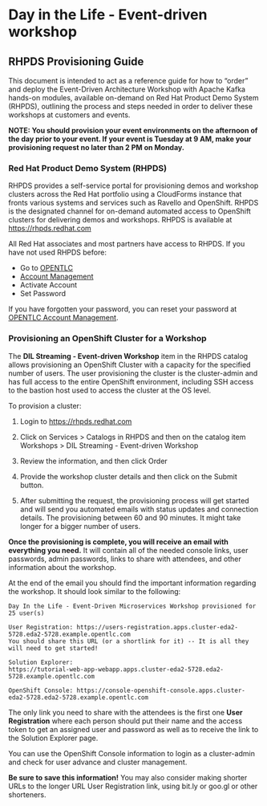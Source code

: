 # Day in the Life - Event-driven workshop

## RHPDS Provisioning Guide

This document is intended to act as a reference guide for how to “order” and deploy the Event-Driven Architecture Workshop with Apache Kafka hands-on modules, available on-demand on Red Hat Product Demo System (RHPDS), outlining the process and steps needed in order to deliver these workshops at customers and events.

**NOTE: You should provision your event environments on the afternoon of the day prior to your event. If your event is Tuesday at 9 AM, make your provisioning request no later than 2 PM on Monday.**

### Red Hat Product Demo System (RHPDS)

RHPDS provides a self-service portal for provisioning demos and workshop clusters across the Red Hat portfolio using a CloudForms instance that fronts various systems and services such as Ravello and OpenShift. RHPDS is the designated channel for on-demand automated access to OpenShift clusters for delivering demos and workshops. RHPDS is available at https://rhpds.redhat.com

All Red Hat associates and most partners have access to RHPDS. If you have not used RHPDS before:

* Go to [OPENTLC](https://account.opentlc.com/)
* [Account Management](https://account.opentlc.com/)
* Activate Account
* Set Password

If you have forgotten your password, you can reset your password at [OPENTLC Account Management](https://account.opentlc.com/).

### Provisioning an OpenShift Cluster for a Workshop

The **DIL Streaming - Event-driven Workshop** item in the RHPDS catalog allows provisioning an OpenShift Cluster with a capacity for the specified number of users. The user provisioning the cluster is the cluster-admin and has full access to the entire OpenShift environment, including SSH access to the bastion host used to access the cluster at the OS level.

To provision a cluster:

1. Login to https://rhpds.redhat.com

1. Click on Services > Catalogs in RHPDS and then on the catalog item Workshops > DIL Streaming - Event-driven Workshop

1. Review the information, and then click Order

1. Provide the workshop cluster details and then click on the Submit button.

1. After submitting the request, the provisioning process will get started and will send you automated emails with status updates and connection details. The provisioning between 60 and 90 minutes. It might take longer for a bigger number of users.

**Once the provisioning is complete, you will receive an email with everything you need.** It will contain all of the needed console links, user passwords, admin passwords, links to share with attendees, and other information about the workshop.

At the end of the email you should find the important information regarding the workshop. It should look similar to the following:

    Day In the Life - Event-Driven Microservices Workshop provisioned for 25 user(s)

    User Registration: https://users-registration.apps.cluster-eda2-5728.eda2-5728.example.opentlc.com
    You should share this URL (or a shortlink for it) -- It is all they will need to get started!

    Solution Explorer:  
    https://tutorial-web-app-webapp.apps.cluster-eda2-5728.eda2-5728.example.opentlc.com 

    OpenShift Console: https://console-openshift-console.apps.cluster-eda2-5728.eda2-5728.example.opentlc.com

The only link you need to share with the attendees is the first one **User Registration** where each person should put their name and the access token to get an assigned user and password as well as to receive the link to the Solution Explorer page.

You can use the OpenShift Console information to login as a cluster-admin and check for user advance and cluster management.

**Be sure to save this information!** You may also consider making shorter URLs to the longer URL User Registration link, using bit.ly or goo.gl or other shorteners.

